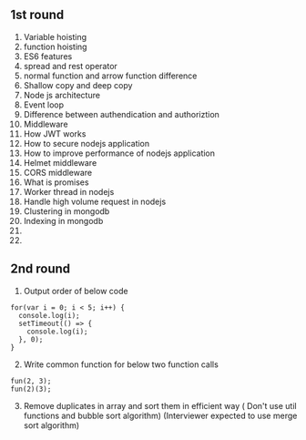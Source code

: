 ## 1st round
1. Variable hoisting
2. function hoisting
3. ES6 features
4. spread and rest operator
5. normal function and arrow function difference
6. Shallow copy and deep copy
7. Node js architecture
8. Event loop
9. Difference between authendication and authoriztion
10. Middleware
11. How JWT works
12. How to secure nodejs application
13. How to improve performance of nodejs application
14. Helmet middleware
15. CORS middleware
16. What is promises
17. Worker thread in nodejs
18. Handle high volume request in nodejs
19. Clustering in mongodb
20. Indexing in mongodb
21. 
22. 

## 2nd round
1. Output order of below code
```
for(var i = 0; i < 5; i++) {
  console.log(i);
  setTimeout(() => {
    console.log(i);
  }, 0);
} 

```
2.  Write common function for below two function calls
```
fun(2, 3);
fun(2)(3);
```

3. Remove duplicates in array and sort them in efficient way ( Don't use util functions and bubble sort algorithm) (Interviewer expected to use merge sort algorithm)
